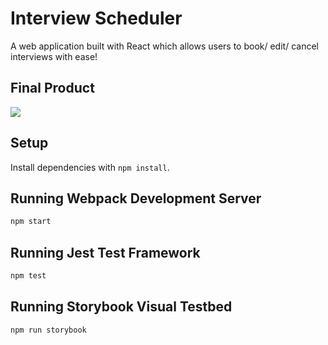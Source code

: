 # Interview Scheduler

A web application built with React which allows users to book/ edit/ cancel interviews with ease!

## Final Product

![](scheduler.gif)

## Setup

Install dependencies with `npm install`.

## Running Webpack Development Server

```sh
npm start
```

## Running Jest Test Framework

```sh
npm test
```

## Running Storybook Visual Testbed

```sh
npm run storybook
```
